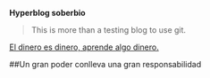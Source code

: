 **Hyperblog soberbio**  

> This is more than a testing blog to use git.

[El dinero es dinero, aprende algo dinero.](https://platzi.com/ "El dinero es dinero, aprende algo dinero.")

##Un gran poder conlleva una gran responsabilidad